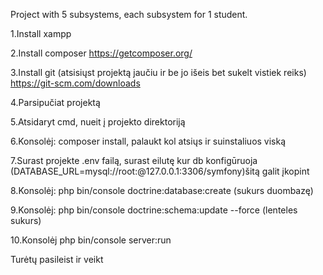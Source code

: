 Project with 5 subsystems, each subsystem for 1 student. 

1.Install xampp

2.Install composer
https://getcomposer.org/

3.Install git (atsisiųst projektą jaučiu ir be jo išeis bet sukelt vistiek reiks)
https://git-scm.com/downloads

4.Parsipučiat projektą

5.Atsidaryt cmd, nueit į projekto direktoriją

6.Konsolėj: composer install, palaukt kol atsiųs ir suinstaliuos viską

7.Surast projekte .env failą, surast eilutę kur db konfigūruoja (DATABASE_URL=mysql://root:@127.0.0.1:3306/symfony)šitą galit įkopint

8.Konsolėj: php bin/console doctrine:database:create (sukurs duombazę)

9.Konsolėj: php bin/console doctrine:schema:update --force (lenteles sukurs)

10.Konsolėj php bin/console server:run

Turėtų pasileist ir veikt
